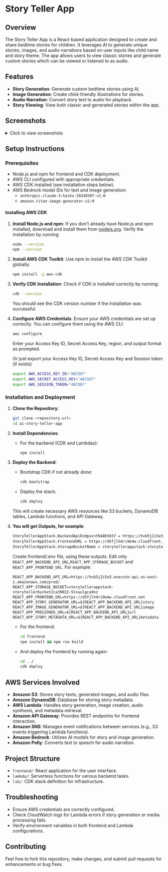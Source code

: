 # Story Teller App

## Overview
The Story Teller App is a React-based application designed to create and share bedtime stories for children. It leverages AI to generate unique stories, images, and audio narrations based on user inputs like child name and story theme. The app allows users to view classic stories and generate custom stories which can be viewed or listened to as audio.

## Features
- **Story Generation**: Generate custom bedtime stories using AI.
- **Image Generation**: Create child-friendly illustrations for stories.
- **Audio Narration**: Convert story text to audio for playback.
- **Story Viewing**: View both classic and generated stories within the app.

## Screenshots
<details>
<summary>Click to view screenshots</summary>

![Main page](img/main.jpg)

![Story page](img/story.jpg)
</details>

## Setup Instructions

### Prerequisites
- Node.js and npm for frontend and CDK deployment.
- AWS CLI configured with appropriate credentials.
- AWS CDK installed (see installation steps below).
- AWS Bedrock model IDs for text and image generation:
  - `anthropic.claude-3-haiku-20240307-v1:0`
  - `amazon.titan-image-generator-v2:0`

#### Installing AWS CDK
1. **Install Node.js and npm**:
   If you don't already have Node.js and npm installed, download and install them from [nodejs.org](https://nodejs.org/).
   Verify the installation by running:
   ```bash
   node --version
   npm --version
   ```
2. **Install AWS CDK Toolkit**:
   Use npm to install the AWS CDK Toolkit globally:
   ```bash
   npm install -g aws-cdk
   ```
3. **Verify CDK Installation**:
   Check if CDK is installed correctly by running:
   ```bash
   cdk --version
   ```
   You should see the CDK version number if the installation was successful.
4. **Configure AWS Credentials**:
   Ensure your AWS credentials are set up correctly. You can configure them using the AWS CLI:
   ```bash
   aws configure
   ```
   Enter your Access Key ID, Secret Access Key, region, and output format as prompted.

   Or just export your Access Key ID, Secret Access Key and Session token (if exists)

      ```bash
   export AWS_ACCESS_KEY_ID="ABCDEF"
   export AWS_SECRET_ACCESS_KEY="ABCDEF"
   export AWS_SESSION_TOKEN="ABCDEF"
   ```
### Installation and Deployment
1. **Clone the Repository**:
   ```bash
   git clone <repository-url>
   cd ai-story-teller-app
   ```
2. **Install Dependencies**:
   - For the backend (CDK and Lambdas):
     ```bash
     npm install
     ```
3. **Deploy the Backend**:
   - Bootstrap CDK if not already done:
     ```bash
     cdk bootstrap
     ```
   - Deploy the stack:
     ```bash
     cdk deploy
     ```
   This will create necessary AWS resources like S3 buckets, DynamoDB tables, Lambda functions, and API Gateway.
4. **You will get Outputs, for example**:

    ```bash
    StoryTellerAppStack.BackendApiEndpoint94865037 = https://hvb5j2i5e3.execute-api.us-east-1.amazonaws.com/prod/
    StoryTellerAppStack.FrontendURL = https://d5fjlh4ri9e4w.cloudfront.net
    StoryTellerAppStack.StorageBucketName = storytellerappstack-storytellerbucket2ca39022-5lnuulgca9nz
    ```
    Create frontend/.env file, using these outputs. Edit only `REACT_APP_BACKEND_API_URL`,`REACT_APP_STORAGE_BUCKET` and `REACT_APP_FRONTEND_URL`. For example:
    ```
    REACT_APP_BACKEND_API_URL=https://hvb5j2i5e3.execute-api.us-east-1.amazonaws.com/prod/
    REACT_APP_STORAGE_BUCKET=storytellerappstack-storytellerbucket2ca39022-5lnuulgca9nz
    REACT_APP_FRONTEND_URL=https://d5fjlh4ri9e4w.cloudfront.net
    REACT_APP_STORY_GENERATOR_URL=${REACT_APP_BACKEND_API_URL}story
    REACT_APP_IMAGE_GENERATOR_URL=${REACT_APP_BACKEND_API_URL}image
    REACT_APP_PRESIGNED_URL=${REACT_APP_BACKEND_API_URL}url
    REACT_APP_STORY_METADATA_URL=${REACT_APP_BACKEND_API_URL}metadata
    ```
   - For the frontend:
     ```bash
     cd frontend
     npm install && npm run build
     ```
   - And deploy the frontend by running again:
     ```bash
     cd ../
     cdk deploy
     ```


## AWS Services Involved
- **Amazon S3**: Stores story texts, generated images, and audio files.
- **Amazon DynamoDB**: Database for storing story metadata.
- **AWS Lambda**: Handles story generation, image creation, audio synthesis, and metadata retrieval.
- **Amazon API Gateway**: Provides REST endpoints for frontend interaction.
- **Amazon SNS**: Manages event notifications between services (e.g., S3 events triggering Lambda functions).
- **Amazon Bedrock**: Utilizes AI models for story and image generation.
- **Amazon Polly**: Converts text to speech for audio narration.

## Project Structure
- `frontend/`: React application for the user interface.
- `lambda/`: Serverless functions for various backend tasks.
- `lib/`: CDK stack definition for infrastructure.

## Troubleshooting
- Ensure AWS credentials are correctly configured.
- Check CloudWatch logs for Lambda errors if story generation or media processing fails.
- Verify environment variables in both frontend and Lambda configurations.

## Contributing
Feel free to fork this repository, make changes, and submit pull requests for enhancements or bug fixes.
